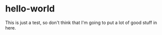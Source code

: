 # hello-world
This is just a test, so don't think that I'm going to put a lot of good stuff in here.
